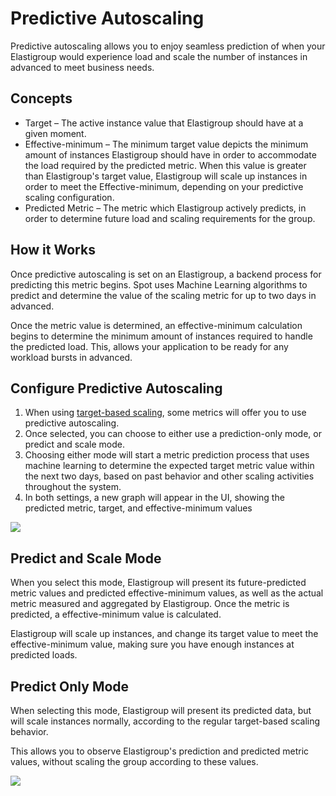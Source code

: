 # Predictive Autoscaling

Predictive autoscaling allows you to enjoy seamless prediction of when your Elastigroup would experience load and scale the number of instances in advanced to meet business needs.

## Concepts

- Target – The active instance value that Elastigroup should have at a given moment.
- Effective-minimum – The minimum target value depicts the minimum amount of instances Elastigroup should have in order to accommodate the load required by the predicted metric. When this value is greater than Elastigroup's target value, Elastigroup will scale up instances in order to meet the Effective-minimum, depending on your predictive scaling configuration.
- Predicted Metric – The metric which Elastigroup actively predicts, in order to determine future load and scaling requirements for the group.

## How it Works

Once predictive autoscaling is set on an Elastigroup, a backend process for predicting this metric begins. Spot uses Machine Learning algorithms to predict and determine the value of the scaling metric for up to two days in advanced.

Once the metric value is determined, an effective-minimum calculation begins to determine the minimum amount of instances required to handle the predicted load. This, allows your application to be ready for any workload bursts in advanced.

## Configure Predictive Autoscaling

1. When using [target-based scaling](elastigroup/features/scaling/predictive-autoscaling.md), some metrics will offer you to use predictive autoscaling.
2. Once selected, you can choose to either use a prediction-only mode, or predict and scale mode.
3. Choosing either mode will start a metric prediction process that uses machine learning to determine the expected target metric value within the next two days, based on past behavior and other scaling activities throughout the system.
4. In both settings, a new graph will appear in the UI, showing the predicted metric, target, and effective-minimum values

<img src="/elastigroup/_media/scaling-predictive-autoscaling-01.png" />

## Predict and Scale Mode

When you select this mode, Elastigroup will present its future-predicted metric values and predicted effective-minimum values, as well as the actual metric measured and aggregated by Elastigroup. Once the metric is predicted, a effective-minimum value is calculated.

Elastigroup will scale up instances, and change its target value to meet the effective-minimum value, making sure you have enough instances at predicted loads.

## Predict Only Mode

When selecting this mode, Elastigroup will present its predicted data, but will scale instances normally, according to the regular target-based scaling behavior.

This allows you to observe Elastigroup's prediction and predicted metric values, without scaling the group according to these values.

<img src="/elastigroup/_media/scaling-predictive-autoscaling-02.png" />
